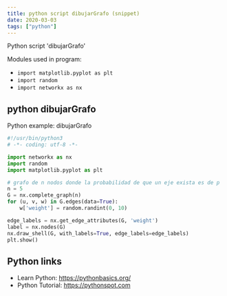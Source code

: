```yaml
---
title: python script dibujarGrafo (snippet)
date: 2020-03-03
tags: ["python"]
---
```

Python script 'dibujarGrafo'


Modules used in program: 
* `import matplotlib.pyplot as plt`
* `import random`
* `import networkx as nx`

## python dibujarGrafo

Python example: dibujarGrafo

```python
#!/usr/bin/python3
# -*- coding: utf-8 -*-

import networkx as nx
import random
import matplotlib.pyplot as plt

# grafo de n nodos donde la probabilidad de que un eje exista es de p
n = 5
G = nx.complete_graph(n)
for (u, v, w) in G.edges(data=True):
    w['weight'] = random.randint(0, 10)

edge_labels = nx.get_edge_attributes(G, 'weight')
label = nx.nodes(G)
nx.draw_shell(G, with_labels=True, edge_labels=edge_labels)
plt.show()


```

## Python links

- Learn Python: https://pythonbasics.org/
- Python Tutorial: https://pythonspot.com
